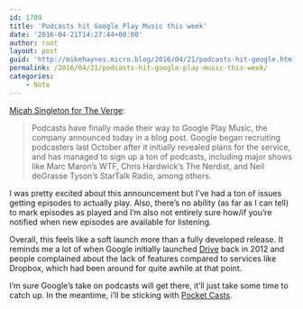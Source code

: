 ```yaml
---
id: 1709
title: 'Podcasts hit Google Play Music this week'
date: '2016-04-21T14:27:44+00:00'
author: root
layout: post
guid: 'http://mikehaynes.micro.blog/2016/04/21/podcasts-hit-google.html'
permalink: /2016/04/21/podcasts-hit-google-play-music-this-week/
categories:
    - Note
---
```


[Micah Singleton for The Verge](https://www.theverge.com/2016/4/18/11441098/google-adds-podcasts-google-play-music):

> Podcasts have finally made their way to Google Play Music, the company announced today in a blog post. Google began recruiting podcasters last October after it initially revealed plans for the service, and has managed to sign up a ton of podcasts, including major shows like Marc Maron’s WTF, Chris Hardwick’s The Nerdist, and Neil deGrasse Tyson’s StarTalk Radio, among others.

I was pretty excited about this announcement but I’ve had a ton of issues getting episodes to actually play. Also, there’s no ability (as far as I can tell) to mark episodes as played and I’m also not entirely sure how/if you’re notified when new episodes are available for listening.

Overall, this feels like a soft launch more than a fully developed release. It reminds me a lot of when Google initially launched [Drive](https://googleblog.blogspot.ca/2012/04/introducing-google-drive-yes-really.html) back in 2012 and people complained about the lack of features compared to services like Dropbox, which had been around for quite awhile at that point.

I’m sure Google’s take on podcasts will get there, it’ll just take some time to catch up. In the meantime, i’ll be sticking with [Pocket Casts](http://www.shiftyjelly.com/pocketcasts).